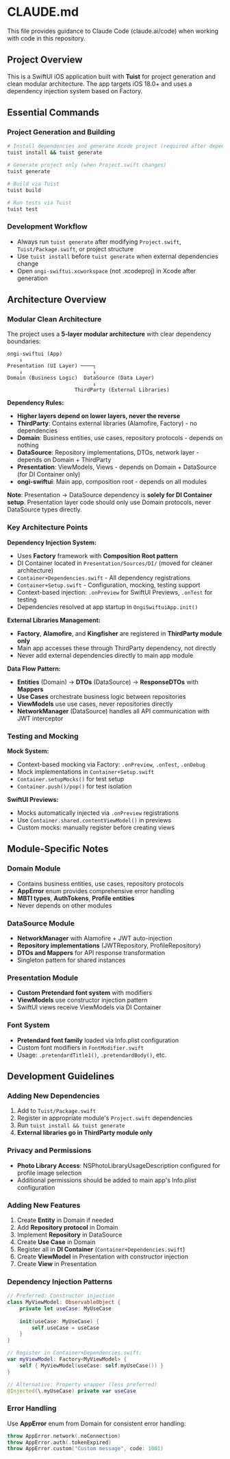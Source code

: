 # CLAUDE.md

This file provides guidance to Claude Code (claude.ai/code) when working with code in this repository.

## Project Overview

This is a SwiftUI iOS application built with **Tuist** for project generation and clean modular architecture. The app targets iOS 18.0+ and uses a dependency injection system based on Factory.

## Essential Commands

### Project Generation and Building
```bash
# Install dependencies and generate Xcode project (required after dependency changes)
tuist install && tuist generate

# Generate project only (when Project.swift changes)
tuist generate  

# Build via Tuist
tuist build

# Run tests via Tuist  
tuist test
```

### Development Workflow
- Always run `tuist generate` after modifying `Project.swift`, `Tuist/Package.swift`, or project structure
- Use `tuist install` before `tuist generate` when external dependencies change
- Open `ongi-swiftui.xcworkspace` (not .xcodeproj) in Xcode after generation

## Architecture Overview

### Modular Clean Architecture
The project uses a **5-layer modular architecture** with clear dependency boundaries:

```
ongi-swiftui (App) 
    ↓
Presentation (UI Layer) ────┐
    ↓                       ↓
Domain (Business Logic)  DataSource (Data Layer)
                            ↓
                      ThirdParty (External Libraries)
```

**Dependency Rules:**
- **Higher layers depend on lower layers, never the reverse**
- **ThirdParty**: Contains external libraries (Alamofire, Factory) - no dependencies
- **Domain**: Business entities, use cases, repository protocols - depends on nothing
- **DataSource**: Repository implementations, DTOs, network layer - depends on Domain + ThirdParty  
- **Presentation**: ViewModels, Views - depends on Domain + DataSource (for DI Container only)
- **ongi-swiftui**: Main app, composition root - depends on all modules

**Note**: Presentation → DataSource dependency is **solely for DI Container setup**. Presentation layer code should only use Domain protocols, never DataSource types directly.

### Key Architecture Points

**Dependency Injection System:**
- Uses **Factory** framework with **Composition Root pattern**
- DI Container located in `Presentation/Sources/DI/` (moved for cleaner architecture)
- `Container+Dependencies.swift` - All dependency registrations
- `Container+Setup.swift` - Configuration, mocking, testing support
- Context-based injection: `.onPreview` for SwiftUI Previews, `.onTest` for testing
- Dependencies resolved at app startup in `OngiSwiftuiApp.init()`

**External Libraries Management:**
- **Factory**, **Alamofire**, and **Kingfisher** are registered in **ThirdParty module only**
- Main app accesses these through ThirdParty dependency, not directly
- Never add external dependencies directly to main app module

**Data Flow Pattern:**
- **Entities** (Domain) → **DTOs** (DataSource) → **ResponseDTOs** with **Mappers**  
- **Use Cases** orchestrate business logic between repositories
- **ViewModels** use use cases, never repositories directly
- **NetworkManager** (DataSource) handles all API communication with JWT interceptor

### Testing and Mocking

**Mock System:**
- Context-based mocking via Factory: `.onPreview`, `.onTest`, `.onDebug`
- Mock implementations in `Container+Setup.swift` 
- `Container.setupMocks()` for test setup
- `Container.push()/pop()` for test isolation

**SwiftUI Previews:**
- Mocks automatically injected via `.onPreview` registrations
- Use `Container.shared.contentViewModel()` in previews
- Custom mocks: manually register before creating views

## Module-Specific Notes

### Domain Module
- Contains business entities, use cases, repository protocols
- **AppError** enum provides comprehensive error handling
- **MBTI types**, **AuthTokens**, **Profile entities**
- Never depends on other modules

### DataSource Module  
- **NetworkManager** with Alamofire + JWT auto-injection
- **Repository implementations** (JWTRepository, ProfileRepository)
- **DTOs and Mappers** for API response transformation
- Singleton pattern for shared instances

### Presentation Module
- **Custom Pretendard font system** with modifiers
- **ViewModels** use constructor injection pattern
- SwiftUI views receive ViewModels via DI Container

### Font System
- **Pretendard font family** loaded via Info.plist configuration
- Custom font modifiers in `FontModifier.swift`
- Usage: `.pretendardTitle1()`, `.pretendardBody()`, etc.

## Development Guidelines

### Adding New Dependencies
1. Add to `Tuist/Package.swift`
2. Register in appropriate module's `Project.swift` dependencies
3. Run `tuist install && tuist generate`
4. **External libraries go in ThirdParty module only**

### Privacy and Permissions
- **Photo Library Access**: NSPhotoLibraryUsageDescription configured for profile image selection
- Additional permissions should be added to main app's Info.plist configuration

### Adding New Features
1. Create **Entity** in Domain if needed
2. Add **Repository protocol** in Domain  
3. Implement **Repository** in DataSource
4. Create **Use Case** in Domain
5. Register all in **DI Container** (`Container+Dependencies.swift`)
6. Create **ViewModel** in Presentation with constructor injection
7. Create **View** in Presentation

### Dependency Injection Patterns
```swift
// Preferred: Constructor injection
class MyViewModel: ObservableObject {
    private let useCase: MyUseCase
    
    init(useCase: MyUseCase) {
        self.useCase = useCase
    }
}

// Register in Container+Dependencies.swift:
var myViewModel: Factory<MyViewModel> {
    self { MyViewModel(useCase: self.myUseCase()) }
}

// Alternative: Property wrapper (less preferred)  
@Injected(\.myUseCase) private var useCase
```

### Error Handling
Use **AppError** enum from Domain for consistent error handling:
```swift
throw AppError.network(.noConnection)
throw AppError.auth(.tokenExpired) 
throw AppError.custom("Custom message", code: 1001)
```